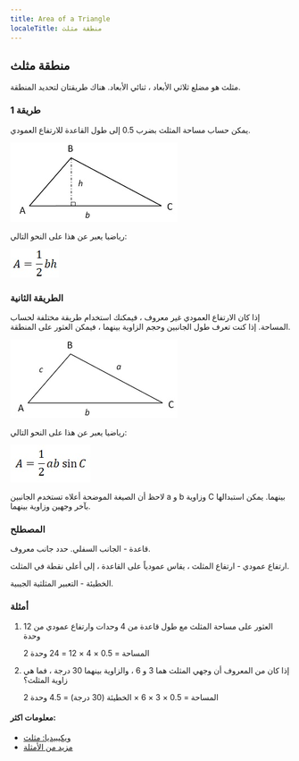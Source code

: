 ```yaml
---
title: Area of a Triangle
localeTitle: منطقة مثلث
---
```

## منطقة مثلث

مثلث هو مضلع ثلاثي الأبعاد ، ثنائي الأبعاد. هناك طريقتان لتحديد المنطقة.

### طريقة 1

يمكن حساب مساحة المثلث بضرب 0.5 إلى طول القاعدة للارتفاع العمودي.

![مثلث-1](https://github.com/uuykay/misc/blob/master/area-triangle-image-2.jpg)

رياضيا يعبر عن هذا على النحو التالي:

![فورمولا 1](https://github.com/uuykay/misc/blob/master/triangle-equation-area-1.jpg)

### الطريقة الثانية

إذا كان الارتفاع العمودي غير معروف ، فيمكنك استخدام طريقة مختلفة لحساب المساحة. إذا كنت تعرف طول الجانبين وحجم الزاوية بينهما ، فيمكن العثور على المنطقة.

![مثلث-2](https://github.com/uuykay/misc/blob/master/area-triangle-image-3.jpg)

رياضيا يعبر عن هذا على النحو التالي:

![صيغة 2](https://github.com/uuykay/misc/blob/master/triangle-equation-area-2.jpg)

لاحظ أن الصيغة الموضحة أعلاه تستخدم الجانبين a و b وزاوية C بينهما. يمكن استبدالها بآخر وجهين وزاوية بينهما.

### المصطلح

قاعدة - الجانب السفلي. حدد جانب معروف.

ارتفاع عمودي - ارتفاع المثلث ، يقاس عمودياً على القاعدة ، إلى أعلى نقطة في المثلث.

الخطيئة - التعبير المثلثية الجيبية.

### أمثلة

1.  العثور على مساحة المثلث مع طول قاعدة من 4 وحدات وارتفاع عمودي من 12 وحدة
    
    المساحة = 0.5 × 4 × 12 = 24 وحدة 2
    
2.  إذا كان من المعروف أن وجهي المثلث هما 3 و 6 ، والزاوية بينهما 30 درجة ، فما هي زاوية المثلث؟
    
    المساحة = 0.5 × 3 × 6 × الخطيئة (30 درجة) = 4.5 وحدة 2
    

#### معلومات اكثر:

*   [ويكيبيديا: مثلث](https://en.wikipedia.org/wiki/Triangle)
*   [مزيد من الأمثلة](https://mathbits.com/MathBits/TISection/Trig/AreaTrigTri.htm)